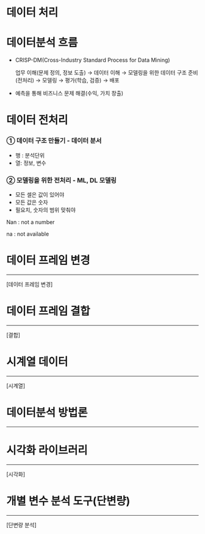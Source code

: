 # 데이터 처리


# 데이터분석 흐름

- CRISP-DM(Cross-Industry Standard Process for Data Mining)
    
    업무 이해(문제 정의, 정보 도출) → 데이터 이해 → 모델링을 위한 데이터 구조 준비(전처리) → 모델링 → 평가(학습, 검증) → 배포
    
- 예측을 통해 비즈니스 문제 해결(수익, 가치 창출)

# **데이터 전처리**

### ① 데이터 구조 만들기 - 데이터 분서

- 행 : 분석단위
- 열: 정보, 변수

### ② 모델링을 위한 전처리 - ML, DL 모델링

- 모든 셀은 값이 있어야
- 모든 값은 숫자
- 필요치, 숫자의 범위 맞춰야

Nan : not a number

na : not available

# 데이터 프레임 변경

---

[데이터 프레임 변경]
# 데이터 프레임 결합

---

[결합]

# 시계열 데이터

---

[시계열]

# 데이터분석 방법론

---

# 시각화 라이브러리

---

[시각화]

# 개별 변수 분석 도구(단변량)

---

[단변량 분석]